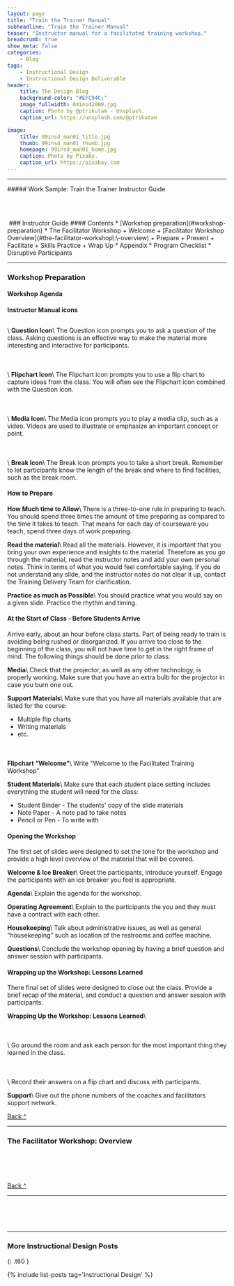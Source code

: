 ```yaml
---
layout: page
title: "Train the Trainer Manual"
subheadline: "Train the Trainer Manual"
teaser: "Instructor manual for a facilitated training workshop."
breadcrumb: true
show_meta: false
categories:
    - Blog
tags:
    - Instructional Design
    - Instructional Design Deliverable
header:
    title: The Design Blog
    background-color: "#EFC94C;"
    image_fullwidth: 04insd2000.jpg
    caption: Photo by @ptrikutam - Unsplash.
    caption_url: https://unsplash.com/@ptrikutam

image:
    title: 99insd_man01_title.jpg
    thumb: 99insd_man01_thumb.jpg
    homepage: 99insd_man01_home.jpg
    caption: Photo by Pixaby.
    caption_url: https://pixabay.com
---
```

<!--more-->
<hr>
##### Work Sample: Train the Trainer Instructor Guide
<br>

<!--Medium and Above-->
<div class="show-for-medium-up" markdown="1">
<img src="{{ site.urlimg }}99insd_man02_page_01.jpg" style="margin: 25px 0px 25px 0px" alt="">
</div>

<!--small-->

<div class="show-for-small-only" markdown="1">

<!--Cover Page and TOC-->
<img src="{{ site.urlimg }}99insd_man02_sld_01.JPG" style="margin: 25px 0px 0px 0px" alt="">
### Instructor Guide
#### Contents
* [Workshop preparation](#workshop-preparation)
* The Facilitator Workshop
   + Welcome
   + [Facilitator Workshop Overview](#the-facilitator-workshop\:\-overview)
   + Prepare
   + Present
   + Facilitate
   + Skills Practice
   + Wrap Up
* Appendix
   * Program Checklist
   * Disruptive Participants

<hr>

<!--Workshop Preparation-->
### Workshop Preparation

#### Workshop Agenda

#### Instructor Manual icons

<img src="{{ site.urlimg }}99insd_man02_icon_qst.jpg" style="margin: 25px 0px 0px 0px" alt="">\\
**Question Icon**\\
The Question icon prompts you to ask a question of the class. Asking questions is an effective way to make the material more interesting and interactive for participants.

<img src="{{ site.urlimg }}99insd_man02_icon_flp.jpg" style="margin: 25px 0px 25px 0px" alt="">\\
**Flipchart Icon**\\
The Flipchart icon prompts you to use a flip chart to capture ideas from the class. You will often see the Flipchart icon combined with the Question icon.

<img src="{{ site.urlimg }}99insd_man02_icon_vid.jpg" style="margin: 25px 0px 25px 0px" alt="">\\
**Media Icon**\\
The Media icon prompts you to play a media clip, such as a video. Videos are used to illustrate or emphasize an important concept or point.

<img src="{{ site.urlimg }}99insd_man02_icon_brk.jpg" style="margin: 25px 0px 25px 0px" alt="">\\
**Break Icon**\\
The Break icon prompts you to take a short break. Remember to let participants know the length of the break and where to find facilities, such as the break room.


#### How to Prepare

**How Much time to Allow**\\
There is a three-to-one rule in preparing to teach. You should spend three times the amount of time preparing as compared to the time it takes to teach. That means for each day of courseware you teach, spend three days of work preparing.

**Read the material**\\
Read all the materials. However, it is important that you bring your own experience and insights to the material. Therefore as you go through the material, read the instructor notes and add your own personal notes. Think in terms of what you would feel comfortable saying. If you do not understand any slide, and the instructor notes do not clear it up, contact the Training Delivery Team for clarification.

**Practice as much as Possible**\\
You should practice what  you would say on a given slide. Practice the rhythm and timing.

#### At the Start of Class - Before Students Arrive

Arrive early, about an hour before class starts. Part of being ready to train is avoiding being rushed or disorganized. If you arrive too close to the beginning of the class, you will not have time to get in the right frame of mind. The following things should be done prior to class:

**Media**\\
Check that the projector, as well as any other technology, is properly working. Make sure that you have an extra bulb for the projector in case you burn one out.

**Support Materials**\\
Make sure that you have all materials available that are listed for the course:
* Multiple flip charts
* Writing materials
* etc.

**Flipchart “Welcome”**\\
<img src="{{ site.urlimg }}99insd_man02_icon_flp.jpg" style="margin: 25px 0px 25px 0px" alt="">Write "Welcome to the Facilitated Training Workshop"

**Student Materials**\\
Make sure that each student place setting includes everything the student will need for the class:
* Student Binder - The students' copy of the slide materials
* Note Paper - A note pad to take notes
* Pencil or Pen - To write with

#### Opening the Workshop

The first set of slides were designed to set the tone for the workshop and provide a high level overview of the material that will be covered.

**Welcome & Ice Breaker**\\
Greet the participants, introduce yourself. Engage the participants with an ice breaker you feel is appropriate.

**Agenda**\\
Explain the agenda for the workshop.

**Operating Agreement**\\
Explain to the participants the you and they must have a contract with each other.

**Housekeeping**\\
Talk about administrative issues, as well as general “housekeeping” such as location of the restrooms and coffee machine.

**Questions**\\
Conclude the workshop opening by having a brief question and answer session with participants.

#### Wrapping up the Workshop: Lessons Learned

There final set of slides were designed to close out the class. Provide a brief recap of the material, and conduct a question and answer session with participants.

**Wrapping Up the Workshop: Lessons Learned**\\

<img src="{{ site.urlimg }}99insd_man02_icon_qst.jpg" style="margin: 25px 0px 25px 0px" alt="">\\
Go around the room and ask each person for the most important thing they learned in the class.

<img src="{{ site.urlimg }}99insd_man02_icon_flp.jpg" style="margin: 25px 0px 25px 0px" alt="">\\
Record their answers on a flip chart and discuss with participants.

**Support**\\
Give out the phone numbers of the coaches and facilitators support network.

[Back&nbsp;^](#contents)

<hr>

<!--Facilitation Workshop Overview-->
### The Facilitator Workshop: Overview
<img src="{{ site.urlimg }}99insd_man02_sld_07.JPG" style="margin: 25px 0px 25px 0px" alt="">

<img src="{{ site.urlimg }}99insd_man02_sld_08.JPG" style="margin: 25px 0px 25px 0px" alt="">

<img src="{{ site.urlimg }}99insd_man02_sld_09.JPG" style="margin: 25px 0px 25px 0px" alt="">

<img src="{{ site.urlimg }}99insd_man02_sld_10.JPG" style="margin: 25px 0px 25px 0px" alt="">

<img src="{{ site.urlimg }}99insd_man02_sld_11.JPG" style="margin: 25px 0px 25px 0px" alt="">

<img src="{{ site.urlimg }}99insd_man02_sld_12.jpg" style="margin: 25px 0px 25px 0px" alt="">

<img src="{{ site.urlimg }}99insd_man02_sld_13.jpg" style="margin: 25px 0px 25px 0px" alt="">

<img src="{{ site.urlimg }}99insd_man02_sld_14.JPG" style="margin: 25px 0px 25px 0px" alt="">

[Back&nbsp;^](#contents)

<hr>

</div>
<img src="{{ site.urlimg }}99insd_man02_icon_qst.jpg" style="margin: 25px 0px 25px 0px" alt="">
<img src="{{ site.urlimg }}99insd_man02_icon_flp.jpg" style="margin: 25px 0px 25px 0px" alt="">
<img src="{{ site.urlimg }}99insd_man02_icon_vid.jpg" style="margin: 25px 0px 25px 0px" alt="">
<img src="{{ site.urlimg }}99insd_man02_icon_brk.jpg" style="margin: 25px 0px 25px 0px" alt="">

<br>

<hr>

### More Instructional Design Posts
{: .t60 }

{% include list-posts tag='Instructional Design' %}
